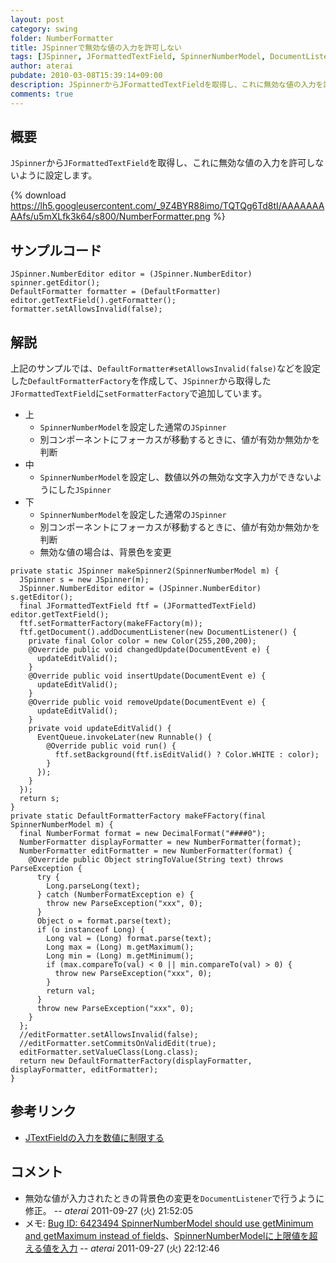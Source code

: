 ```yaml
---
layout: post
category: swing
folder: NumberFormatter
title: JSpinnerで無効な値の入力を許可しない
tags: [JSpinner, JFormattedTextField, SpinnerNumberModel, DocumentListener, NumberFormatter]
author: aterai
pubdate: 2010-03-08T15:39:14+09:00
description: JSpinnerからJFormattedTextFieldを取得し、これに無効な値の入力を許可しないように設定します。
comments: true
---
```

## 概要
`JSpinner`から`JFormattedTextField`を取得し、これに無効な値の入力を許可しないように設定します。

{% download https://lh5.googleusercontent.com/_9Z4BYR88imo/TQTQg6Td8tI/AAAAAAAAAfs/u5mXLfk3k64/s800/NumberFormatter.png %}

## サンプルコード
<pre class="prettyprint"><code>JSpinner.NumberEditor editor = (JSpinner.NumberEditor) spinner.getEditor();
DefaultFormatter formatter = (DefaultFormatter) editor.getTextField().getFormatter();
formatter.setAllowsInvalid(false);
</code></pre>

## 解説
上記のサンプルでは、`DefaultFormatter#setAllowsInvalid(false)`などを設定した`DefaultFormatterFactory`を作成して、`JSpinner`から取得した`JFormattedTextField`に`setFormatterFactory`で追加しています。

- 上
    - `SpinnerNumberModel`を設定した通常の`JSpinner`
    - 別コンポーネントにフォーカスが移動するときに、値が有効か無効かを判断
- 中
    - `SpinnerNumberModel`を設定し、数値以外の無効な文字入力ができないようにした`JSpinner`
- 下
    - `SpinnerNumberModel`を設定した通常の`JSpinner`
    - 別コンポーネントにフォーカスが移動するときに、値が有効か無効かを判断
    - 無効な値の場合は、背景色を変更

<!-- dummy comment line for breaking list -->

<pre class="prettyprint"><code>private static JSpinner makeSpinner2(SpinnerNumberModel m) {
  JSpinner s = new JSpinner(m);
  JSpinner.NumberEditor editor = (JSpinner.NumberEditor) s.getEditor();
  final JFormattedTextField ftf = (JFormattedTextField) editor.getTextField();
  ftf.setFormatterFactory(makeFFactory(m));
  ftf.getDocument().addDocumentListener(new DocumentListener() {
    private final Color color = new Color(255,200,200);
    @Override public void changedUpdate(DocumentEvent e) {
      updateEditValid();
    }
    @Override public void insertUpdate(DocumentEvent e) {
      updateEditValid();
    }
    @Override public void removeUpdate(DocumentEvent e) {
      updateEditValid();
    }
    private void updateEditValid() {
      EventQueue.invokeLater(new Runnable() {
        @Override public void run() {
          ftf.setBackground(ftf.isEditValid() ? Color.WHITE : color);
        }
      });
    }
  });
  return s;
}
private static DefaultFormatterFactory makeFFactory(final SpinnerNumberModel m) {
  final NumberFormat format = new DecimalFormat("####0");
  NumberFormatter displayFormatter = new NumberFormatter(format);
  NumberFormatter editFormatter = new NumberFormatter(format) {
    @Override public Object stringToValue(String text) throws ParseException {
      try {
        Long.parseLong(text);
      } catch (NumberFormatException e) {
        throw new ParseException("xxx", 0);
      }
      Object o = format.parse(text);
      if (o instanceof Long) {
        Long val = (Long) format.parse(text);
        Long max = (Long) m.getMaximum();
        Long min = (Long) m.getMinimum();
        if (max.compareTo(val) &lt; 0 || min.compareTo(val) &gt; 0) {
          throw new ParseException("xxx", 0);
        }
        return val;
      }
      throw new ParseException("xxx", 0);
    }
  };
  //editFormatter.setAllowsInvalid(false);
  //editFormatter.setCommitsOnValidEdit(true);
  editFormatter.setValueClass(Long.class);
  return new DefaultFormatterFactory(displayFormatter, displayFormatter, editFormatter);
}
</code></pre>

## 参考リンク
- [JTextFieldの入力を数値に制限する](http://ateraimemo.com/Swing/NumericTextField.html)

<!-- dummy comment line for breaking list -->

## コメント
- 無効な値が入力されたときの背景色の変更を`DocumentListener`で行うように修正。 -- *aterai* 2011-09-27 (火) 21:52:05
- メモ: [Bug ID: 6423494 SpinnerNumberModel should use getMinimum and getMaximum instead of fields](http://bugs.java.com/bugdatabase/view_bug.do?bug_id=6423494)、[SpinnerNumberModelに上限値を超える値を入力](http://ateraimemo.com/Swing/SpinnerNumberModel.html) -- *aterai* 2011-09-27 (火) 22:12:46

<!-- dummy comment line for breaking list -->
